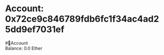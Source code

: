 
Account: 0x72ce9c846789fdb6fc1f34ac4ad25dd9ef7031ef
===================================================
  
#📜Account  
Balance: 0.0 Ether